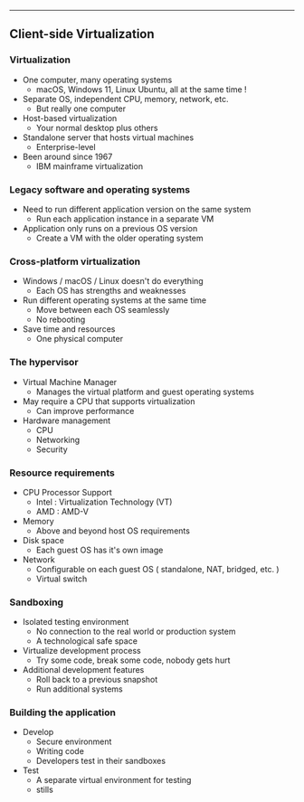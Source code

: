 
---

## Client-side Virtualization

### Virtualization
- One computer, many operating systems
	- macOS, Windows 11, Linux Ubuntu, all at the same time !
- Separate OS, independent CPU, memory, network, etc.
	- But really one computer
- Host-based virtualization
	- Your normal desktop plus others
- Standalone server that hosts virtual machines
	- Enterprise-level
- Been around since 1967
	- IBM mainframe virtualization

### Legacy software and operating systems
- Need to run different application version on the same system
	- Run each application instance in a separate VM
- Application only runs on a previous OS version 
	- Create a VM with the older operating system

### Cross-platform virtualization
- Windows / macOS / Linux doesn't do everything
	- Each OS has strengths and weaknesses
- Run different operating systems at the same time
	- Move between each OS seamlessly
	- No rebooting
- Save time and resources
	- One physical computer

### The hypervisor
- Virtual Machine Manager
	- Manages the virtual platform and guest operating systems
- May require a CPU that supports virtualization
	- Can improve performance
- Hardware management
	- CPU
	- Networking
	- Security

### Resource requirements
- CPU Processor Support
	- Intel : Virtualization Technology (VT)
	- AMD : AMD-V
- Memory
	- Above and beyond host OS requirements
- Disk space
	- Each guest OS has it's own image
- Network
	- Configurable on each guest OS ( standalone, NAT, bridged, etc. )
	- Virtual switch

### Sandboxing
- Isolated testing environment
	- No connection to the real world or production system
	- A technological safe space
- Virtualize development process
	- Try some code, break some code, nobody gets hurt
- Additional development features
	- Roll back to a previous snapshot
	- Run additional systems

### Building the application
- Develop
	- Secure environment
	- Writing code
	- Developers test in their sandboxes
- Test
	- A separate virtual environment for testing
	- stills
